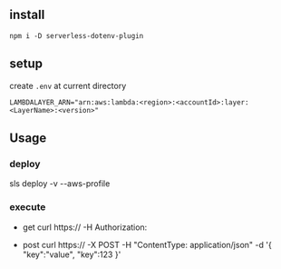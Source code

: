 ## install
```
npm i -D serverless-dotenv-plugin
```

## setup
create `.env` at current directory
```
LAMBDALAYER_ARN="arn:aws:lambda:<region>:<accountId>:layer:<LayerName>:<version>"
```

## Usage
### deploy
sls deploy -v --aws-profile <profile>

### execute
- get
curl https://<API GW URL> -H Authorization:<JWT>

- post
curl https://<API GW URL> -X POST -H "ContentType: application/json" -d '{ "key":"value", "key":123 }'
